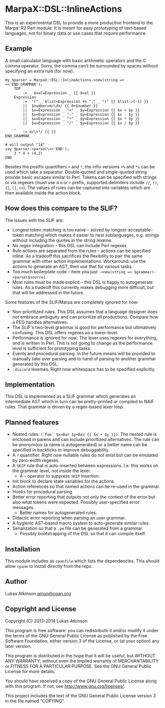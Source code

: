# MarpaX::DSL::InlineActions

This is an experimental DSL to provide a more productive frontend to the Marpa::R2 Perl module. It is meant for easy prototyping of text-based languages, not for binary data or use cases that require performance.

## Example

A small calculator language with basic arithmetic operators and the C comma operator. Sorry, the comma can't be surrounded by spaces without specifying an extra rule (for now).

    my $parser = MarpaX::DSL::InlineActions->new(string => <<'END_GRAMMAR');
        TOP
            := _ $val=Expression _ {{ $val }}
        Expression
            :=  "(" _ $list=Expression +% "," _ ")" {{ $list->[-1] }}
            ||  $number=m/\d+/ {{ 0+$number }}
            ||  $x=Expression _ "+" _ $y=Expression {{ $x + $y }}
            ||  $x=Expression _ "-" _ $y=Expression {{ $x - $y }}
            ||  $x=Expression _ "*" _ $y=Expression {{ $x * $y }}
            ||  $x=Expression _ "/" _ $y=Expression {{ $x / $y }}
        _
            := m/\s*/ {{ }}
    END_GRAMMAR

    # will output "14"
    say $parser->parse(\<<'END');
        3 * 4 + (4,2)
    END
    
Besides the postfix quantifiers `+` and `*`, the infix versions `+%` and `*%` can be used which take a separator. Double-quoted and single-quoted string provide basic escapes similar to Perl. Tokens can be specified with strings or via regexes (must use a `m` or `r` prefix, supported delimiters include `//`, `()`, `{}`, `[]`, `<>`). The values of rules can be captured into variables which are then available inside the action block.
    
## How does this compare to the SLIF?

The issues with the SLIF are:

  * Longest token matching is too naive – solved by longest-acceptable-token matching which makes it easier to nest sublanguages, e.g. strings without including the quotes in the string lexeme.
  * No regex integration – this DSL can include Perl regexes
  * Rule actions are separated from the rules – actions can be specified inline. As a tradeoff this sacrifices the flexibility to pair the same grammar with other action implementations. Workaround: use the actions to generate an AST, then use that for various tasks.
  * Too much boilerplate code – here you just `->new(string => $grammar)->parse($source)`.
  * Most rules must be made explicit – this DSL is happy to autogenerate rules. As a tradeoff this currently makes debugging more difficult, but that will be addressed in the future.
 
Some features of the SLIF/Marpa are completely ignored for now:

  * Non-prioritized rules. This DSL assumes that a language designer does not embrace ambiguity and can prioritize all productions. Compare how a PEG handles alternatives.
  * The SLIF's two-level grammar is good for performance but ultimatively confusing. This DSL offers regexes as a lower-level.
  * Performance is ignored for now: The lexer uses regexes for everything, and is written in Perl. This is not going to change as the performance level is sufficient for prototyping tasks.
  * Events and procedural parsing. In the future means will be provided to manually take over parsing and to hand of parsing to another grammar generated by this DSL.
  * `:discard` lexemes. Right now whitespace has to be specified explicitly.
  
## Implementation

This DSL is implemented as a SLIF grammar which generates an intermediate AST which in turn can be pretty-printed or compiled to NAIF rules. That grammar is driven by a regex-based lexer loop.

## Planned features

  * Nested rules: ``(`Foo` $x=Bar $y=Baz {{ $x + $y }})``. The nested rule is enclosed in parens and can include prioritized alternatives. The rule can be anonymous (a name is autogenerated) or a better name can be specified in backticks to improve debuggability.
  * A `?` quantifier. Right now nullable rules do not exist but can be emulated by zero-width regexes.
  * A `SKIP` rule that is auto-inserted between expressions. I.e. this works on the grammar level, not inside the lexer.
     * A `~` operator to suppress `SKIP` insertion.
  * Init block to declare state variables for the actions.
  * Action references so that named actions can be re-used in the grammar.
  * Hooks for procedural parsing
  * Better error reporting that outputs not only the context of the error but also what tokens were expected. Possibly user-specified error messages.
      * Better names for autogenerated rules.
  * Didactic error reporting when parsing an user grammar.
  * A hygienic AST-based macro system to auto-generate similar rules.
  * Serialization so that a `.pm` file can be generated from a grammar.
     * Possibly bootstrapping of the DSL so that it can compile itself.
     
## Installation

This module includes as `cpanfile` which lists the dependencies. This should allow `cpanm` to install directly from the repo.

## Author

Lukas Atkinson <amon@cpan.org>

## Copyright and License

Copyright (C) 2013-2014 Lukas Atkinson

This program is free software: you can redistribute it and/or modify
it under the terms of the GNU General Public License as published by
the Free Software Foundation, either version 3 of the License, or
(at your option) any later version.

This program is distributed in the hope that it will be useful,
but WITHOUT ANY WARRANTY; without even the implied warranty of
MERCHANTABILITY or FITNESS FOR A PARTICULAR PURPOSE.  See the
GNU General Public License for more details.

You should have received a copy of the GNU General Public License
along with this program.  If not, see <http://www.gnu.org/licenses/>.

This project includes the text of the GNU General Public License version 3
in the file named "COPYING".
